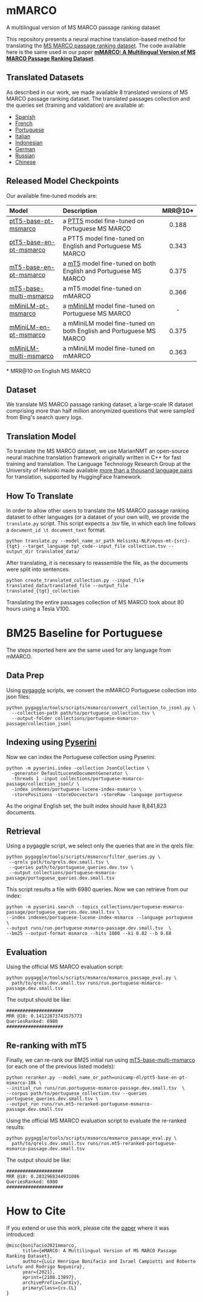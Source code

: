 # mMARCO
A multilingual version of MS MARCO passage ranking dataset

This repository presents a neural machine translation-based method for translating the [MS MARCO passage ranking dataset](https://microsoft.github.io/msmarco/).
The code available here is the same used in our paper [**mMARCO: A Multilingual Version of MS MARCO Passage Ranking Dataset**](https://arxiv.org/abs/2108.13897).

## Translated Datasets
As described in our work, we made available 8 translated versions of MS MARCO passage ranking dataset.
The translated passages collection and the queries set (training and validation) are available at:
* [Spanish](https://console.cloud.google.com/storage/browser/msmarco-translated/multi_msmarco/spanish)
* [French](https://console.cloud.google.com/storage/browser/msmarco-translated/multi_msmarco/french)
* [Portuguese](https://console.cloud.google.com/storage/browser/msmarco-translated/multi_msmarco/portuguese)
* [Italian](https://console.cloud.google.com/storage/browser/msmarco-translated/multi_msmarco/italian)
* [Indonesian](https://console.cloud.google.com/storage/browser/msmarco-translated/multi_msmarco/indonesian)
* [German](https://console.cloud.google.com/storage/browser/msmarco-translated/multi_msmarco/german)
* [Russian](https://console.cloud.google.com/storage/browser/msmarco-translated/multi_msmarco/russian)
* [Chinese](https://console.cloud.google.com/storage/browser/msmarco-translated/multi_msmarco/chinese)


## Released Model Checkpoints
Our available fine-tuned models are: 

| Model | Description | MRR@10*|
| :--- | :--- | :---: |
|[ptT5-base-pt-msmarco](https://huggingface.co/unicamp-dl/ptt5-base-pt-msmarco-100k)| a [PTT5](https://github.com/unicamp-dl/PTT5) model fine-tuned on Portuguese MS MARCO | 0.188 |
|[ptT5-base-en-pt-msmarco](https://huggingface.co/unicamp-dl/ptt5-base-en-pt-msmarco-10k) | a PTT5 model fine-tuned on English and Portuguese MS MARCO| 0.343|
|[mT5-base-en-pt-msmarco](https://huggingface.co/unicamp-dl/mt5-base-en-pt-msmarco) |a [mT5](https://github.com/google-research/multilingual-t5) model fine-tuned on both English and Portuguese MS MARCO | 0.375|
|[mT5-base-multi-msmarco](https://huggingface.co/unicamp-dl/mt5-base-multi-msmarco) |a mT5 model fine-tuned on mMARCO |0.366 |
|[mMiniLM-pt-msmarco](https://huggingface.co/unicamp-dl/multilingual-MiniLM-L6-v2-pt-msmarco) |a [mMiniLM](https://github.com/microsoft/unilm/tree/master/minilm) model fine-tuned on Portuguese MS MARCO | - |
|[mMiniLM-en-pt-msmarco](https://huggingface.co/unicamp-dl/multilingual-MiniLM-L6-v2-en-pt-msmarco) |a mMiniLM model fine-tuned on both English and Portuguese MS MARCO | 0.375|
|[mMiniLM-multi-msmarco](https://huggingface.co/unicamp-dl/multilingual-MiniLM-L6-v2-multi-msmarco) |a mMiniLM model fine-tuned on mMARCO | 0.363|

\* MRR@10 on English MS MARCO

## Dataset
We translate MS MARCO passage ranking dataset, a large-scale IR dataset comprising more than half million anonymized questions that were sampled from Bing's search query logs.

## Translation Model
To translate the MS MARCO dataset, we use MarianNMT an open-source neural machine translation framework originally written in C++ for fast training and translation. The Language Technology Research Group at the University of Helsinki made available [more than a thousand language pairs](https://huggingface.co/Helsinki-NLP) for translation, supported by HuggingFace framework.

## How To Translate
In order to allow other users to translate the MS MARCO passage ranking dataset to other languages (or a dataset of your own will), we provide the ```translate.py``` script. This script expects a .tsv file, in which each line follows a ```document_id \t document_text``` format.
```
python translate.py --model_name_or_path Helsinki-NLP/opus-mt-{src}-{tgt} --target_language tgt_code--input_file collection.tsv --output_dir translated_data/
```
After translating, it is necessary to reassemble the file, as the documents were split into sentences.
```
python create_translated_collection.py --input_file translated_data/translated_file --output_file translated_{tgt}_collection
```
Translating the entire passages collection of MS MARCO took about 80 hours using a Tesla V100.

# BM25 Baseline for Portuguese
The steps reported here are the same used for any language from mMARCO. 

## Data Prep

Using [pygaggle](https://github.com/castorini/pygaggle) scripts, we convert the mMARCO Portuguese collection into json files:
```
python pygaggle/tools/scripts/msmarco/convert_collection_to_jsonl.py \
  --collection-path path/to/portuguese_collection.tsv \
  --output-folder collections/portuguese-msmarco-passage/collection_jsonl
```
## Indexing using [Pyserini](https://github.com/castorini/pyserini)
Now we can index the Portuguese collection using Pyserini:
```
python -m pyserini.index -collection JsonCollection \
  -generator DefaultLuceneDocumentGenerator \
  -threads 1 -input collections/portuguese-msmarco-passage/collection_jsonl/ \
  -index indexes/portuguese-lucene-index-msmarco \
  -storePositions -storeDocvectors -storeRaw -language portuguese
```
As the original English set, the built index should have 8,841,823 documents.

## Retrieval
Using a pygaggle script, we select only the queries that are in the qrels file:
```
python pygaggle/tools/scripts/msmarco/filter_queries.py \
 --qrels path/to/qrels.dev.small.tsv \
 --queries path/to/portuguese_queries.dev.tsv \
 --output collections/portuguese-msmarco-passage/portuguese_queries.dev.small.tsv
 ```
 This script results a file with 6980 queries. Now we can retrieve from our index:
 
  ```
python -m pyserini.search --topics collections/portuguese-msmarco-passage/portuguese_queries.dev.small.tsv \
 --index indexes/portuguese-lucene-index-msmarco --language portuguese \
 --output runs/run.portuguese-msmarco-passage.dev.small.tsv  \
 --bm25 --output-format msmarco --hits 1000 --k1 0.82 --b 0.68
  ```
 ## Evaluation
Using the official MS MARCO evaluation script:
```
python pygaggle/tools/scripts/msmarco/msmarco_passage_eval.py \
  path/to/qrels.dev.small.tsv runs/run.portuguese-msmarco-passage.dev.small.tsv
``` 
The output should be like:
```
#####################
MRR @10: 0.14122873743575773
QueriesRanked: 6980
#####################
```

## Re-ranking with mT5
Finally, we can re-rank our BM25 initial run using [mT5-base-multi-msmarco](https://huggingface.co/unicamp-dl/mt5-base-multi-msmarco) (or each one of the previous listed models):
``` 
python reranker.py --model_name_or_path=unicamp-dl/ptt5-base-en-pt-msmarco-10k \
--initial_run runs/run.portuguese-msmarco-passage.dev.small.tsv  \
--corpus path/to/portuguese_collection.tsv --queries portuguese_queries.dev.small.tsv \
--output_run runs/run.mt5-reranked-portuguese-msmarco-passage.dev.small.tsv
``` 
Using the official MS MARCO evaluation script to evaluate the re-ranked results:
```
python pygaggle/tools/scripts/msmarco/msmarco_passage_eval.py \
  path/to/qrels.dev.small.tsv runs/run.mt5-reranked-portuguese-msmarco-passage.dev.small.tsv
``` 
The output should be like:
```
#####################
MRR @10: 0.2832968344931086
QueriesRanked: 6980
#####################
```
 
# How to Cite

If you extend or use this work, please cite the [paper][paper] where it was
introduced:

```
@misc{bonifacio2021mmarco,
      title={mMARCO: A Multilingual Version of MS MARCO Passage Ranking Dataset}, 
      author={Luiz Henrique Bonifacio and Israel Campiotti and Roberto Lotufo and Rodrigo Nogueira},
      year={2021},
      eprint={2108.13897},
      archivePrefix={arXiv},
      primaryClass={cs.CL}
}
```

[paper]: https://arxiv.org/abs/2108.13897
